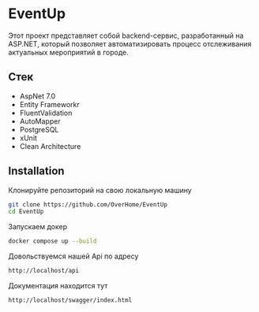 # EventUp
Этот проект представляет собой backend-сервис, разработанный на ASP.NET, который позволяет автоматизировать процесс отслеживания актуальных мероприятий в городе. 

## Стек

- AspNet 7.0
- Entity Frameworkr
- FluentValidation
- AutoMapper
- PostgreSQL
- xUnit
- Clean Architecture


## Installation

Клонируйте репозиторий на свою локальную машину

```sh
git clone https://github.com/OverHome/EventUp
cd EventUp
```

Запускаем докер

```sh
docker compose up --build
```
Довольствуемся нашей Api по адресу 
```sh
http://localhost/api
```
Документация находится тут
```sh
http://localhost/swagger/index.html
```
